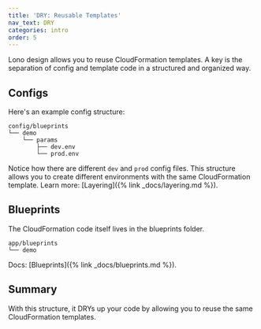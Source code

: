 ```yaml
---
title: 'DRY: Reusable Templates'
nav_text: DRY
categories: intro
order: 5
---
```


Lono design allows you to reuse CloudFormation templates.  A key is the separation of config and template code in a structured and organized way.

## Configs

Here's an example config structure:

    config/blueprints
    └── demo
        └── params
            ├── dev.env
            └── prod.env

Notice how there are different `dev` and `prod` config files. This structure allows you to create different environments with the same CloudFormation template.  Learn more: [Layering]({% link _docs/layering.md %}).

## Blueprints

The CloudFormation code itself lives in the blueprints folder.

    app/blueprints
    └── demo

Docs: [Blueprints]({% link _docs/blueprints.md %}).

## Summary

With this structure, it DRYs up your code by allowing you to reuse the same CloudFormation templates.
